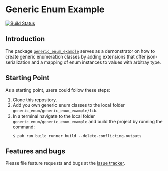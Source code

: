 # Generic Enum Example
[![Build Status](https://travis-ci.com/simphotonics/generic_enum.svg?branch=main)](https://travis-ci.com/simphotonics/generic_enum)


## Introduction

The package [`generic_enum_example`][generic_enum_example]
serves as a demonstrator on how to create generic enumeration classes by
adding extensions that offer json-serialization and a mapping of enum instances
to values with arbitray type.


## Starting Point

As a starting point, users could follow these steps:
1. Clone this repository.
2. Add you own generic enum classes to the local folder `generic_enum/generic_enum_example/lib`.
3. In a terminal navigate to the local folder `generic_enum/generic_enum_example` and build the project by running the command:
   ```Console
   $ pub run build_runner build --delete-conflicting-outputs
   ```

## Features and bugs

Please file feature requests and bugs at the [issue tracker].

[issue tracker]: https://github.com/simphotonics/generic_enum/issues

[generic_enum]: https://pub.dev/packages/generic_enum

[generic_enum_builder]: https://pub.dev/packages/generic_enum_builder

[generic_enum_example]: https://pub.dev/packages/generic_enum_example
